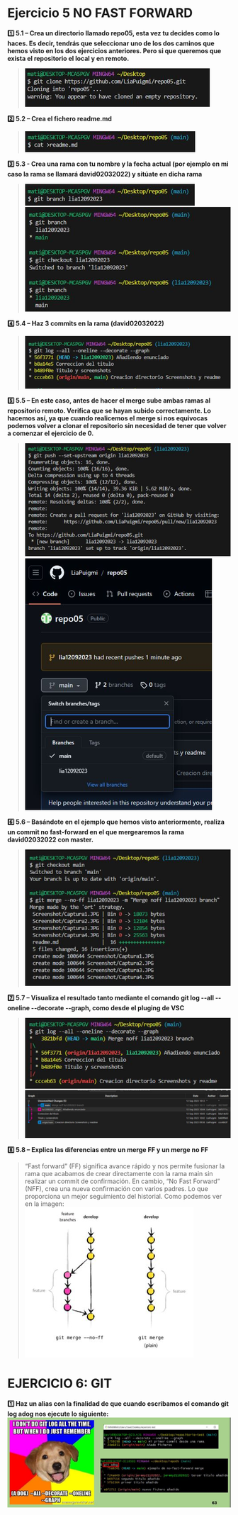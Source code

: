 # Ejercicio 5 NO FAST FORWARD  
**:one: 5.1 – Crea un directorio llamado repo05, esta vez tu decides como lo haces. Es decir, tendrás que seleccionar uno de los dos caminos que hemos visto en los dos ejercicios anteriores. Pero si que queremos que exista el repositorio el local y en remoto.** 
>![Alt text](./Screenshot/Captura1.JPG)  

**:two: 5.2 – Crea el fichero readme.md**  
>![Alt text](./Screenshot/Captura2.JPG)  

**:three: 5.3 - Crea una rama con tu nombre y la fecha actual (por ejemplo en mi caso la rama se llamará david02032022) y sitúate en dicha rama**  
>![Alt text](./Screenshot/Captura3.JPG)  
![Alt text](./Screenshot/Captura4.JPG)  

**:four: 5.4 – Haz 3 commits en la rama (david02032022)**  
>![Alt text](./Screenshot/Captura5.JPG)  

**:five: 5.5 – En este caso, antes de hacer el merge sube ambas ramas al repositorio remoto. Verifica que se hayan subido correctamente. Lo hacemos así, ya que cuando realicemos el merge si nos equivocas podemos volver a clonar el repositorio sin necesidad de tener que volver a comenzar el ejercicio de 0.**  
>![Alt text](./Screenshot/Captura6.JPG)  
![Alt text](./Screenshot/Captura7.JPG)  

**:six: 5.6 – Basándote en el ejemplo que hemos visto anteriormente, realiza un commit no fast-forward en el que mergearemos la rama david02032022 con master.**  
>![Alt text](./Screenshot/Captura8.JPG)  

**:seven: 5.7 – Visualiza el resultado tanto mediante el comando git log --all --oneline --decorate --graph, como desde el pluging de VSC**  
>![Alt text](./Screenshot/Captura9.JPG)  
![Alt text](./Screenshot/Captura10.JPG)  

**:eight: 5.8 – Explica las diferencias entre un merge FF y un merge no FF**  
>“Fast forward” (FF) significa avance rápido y nos permite fusionar la rama que acabamos de crear directamente con la rama main sin realizar un commit de confirmación. En cambio, “No Fast Forward” (NFF), crea una nueva confirmación con varios padres. Lo que proporciona un mejor seguimiento del historial. Como podemos ver en la imagen:  
![Alt text](./Screenshot/Captura11.JPG)  

# EJERCICIO 6: GIT
**:one: Haz un alias con la finalidad de que cuando escribamos el comando git log adog nos ejecute lo siguiente:**  
![Alt text](./Screenshot/CapturaEnunciadoEj6.JPG)  
